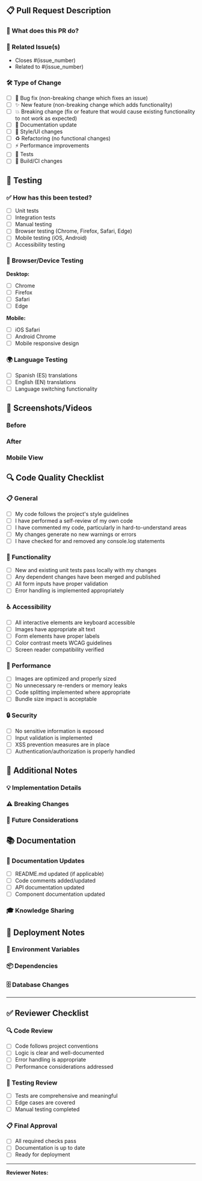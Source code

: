 ## 📋 Pull Request Description

### 🎯 What does this PR do?
<!-- Provide a clear and concise description of what this pull request accomplishes -->

### 🔗 Related Issue(s)
<!-- Link to any related issues -->
- Closes #(issue_number)
- Related to #(issue_number)

### 🛠️ Type of Change
<!-- Mark the relevant option with an "x" -->
- [ ] 🐛 Bug fix (non-breaking change which fixes an issue)
- [ ] ✨ New feature (non-breaking change which adds functionality)
- [ ] 💥 Breaking change (fix or feature that would cause existing functionality to not work as expected)
- [ ] 📝 Documentation update
- [ ] 🎨 Style/UI changes
- [ ] ♻️ Refactoring (no functional changes)
- [ ] ⚡ Performance improvements
- [ ] 🧪 Tests
- [ ] 🔧 Build/CI changes

## 🧪 Testing

### ✅ How has this been tested?
<!-- Describe the tests that you ran to verify your changes -->
- [ ] Unit tests
- [ ] Integration tests
- [ ] Manual testing
- [ ] Browser testing (Chrome, Firefox, Safari, Edge)
- [ ] Mobile testing (iOS, Android)
- [ ] Accessibility testing

### 📱 Browser/Device Testing
<!-- Check all that apply -->
**Desktop:**
- [ ] Chrome
- [ ] Firefox
- [ ] Safari
- [ ] Edge

**Mobile:**
- [ ] iOS Safari
- [ ] Android Chrome
- [ ] Mobile responsive design

### 🌍 Language Testing
<!-- For changes affecting internationalization -->
- [ ] Spanish (ES) translations
- [ ] English (EN) translations
- [ ] Language switching functionality

## 📸 Screenshots/Videos

### Before
<!-- Add screenshots of the current state (if applicable) -->

### After
<!-- Add screenshots of the changes -->

### Mobile View
<!-- Add mobile screenshots if UI changes were made -->

## 🔍 Code Quality Checklist

### 📋 General
- [ ] My code follows the project's style guidelines
- [ ] I have performed a self-review of my own code
- [ ] I have commented my code, particularly in hard-to-understand areas
- [ ] My changes generate no new warnings or errors
- [ ] I have checked for and removed any console.log statements

### 🎯 Functionality
- [ ] New and existing unit tests pass locally with my changes
- [ ] Any dependent changes have been merged and published
- [ ] All form inputs have proper validation
- [ ] Error handling is implemented appropriately

### ♿ Accessibility
- [ ] All interactive elements are keyboard accessible
- [ ] Images have appropriate alt text
- [ ] Form elements have proper labels
- [ ] Color contrast meets WCAG guidelines
- [ ] Screen reader compatibility verified

### 🚀 Performance
- [ ] Images are optimized and properly sized
- [ ] No unnecessary re-renders or memory leaks
- [ ] Code splitting implemented where appropriate
- [ ] Bundle size impact is acceptable

### 🔒 Security
- [ ] No sensitive information is exposed
- [ ] Input validation is implemented
- [ ] XSS prevention measures are in place
- [ ] Authentication/authorization is properly handled

## 📝 Additional Notes

### 💡 Implementation Details
<!-- Any additional implementation details, architectural decisions, or technical notes -->

### ⚠️ Breaking Changes
<!-- List any breaking changes and migration steps -->

### 🔮 Future Considerations
<!-- Any future improvements or considerations -->

## 📚 Documentation

### 📖 Documentation Updates
- [ ] README.md updated (if applicable)
- [ ] Code comments added/updated
- [ ] API documentation updated
- [ ] Component documentation updated

### 🎓 Knowledge Sharing
<!-- Any knowledge sharing items for the team -->

## 🚀 Deployment Notes

### 🔧 Environment Variables
<!-- List any new environment variables needed -->

### 📦 Dependencies
<!-- List any new dependencies added -->

### 🗄️ Database Changes
<!-- List any database migrations or schema changes -->

---

## ✅ Reviewer Checklist
<!-- For reviewers to use -->

### 🔍 Code Review
- [ ] Code follows project conventions
- [ ] Logic is clear and well-documented
- [ ] Error handling is appropriate
- [ ] Performance considerations addressed

### 🧪 Testing Review
- [ ] Tests are comprehensive and meaningful
- [ ] Edge cases are covered
- [ ] Manual testing completed

### 📋 Final Approval
- [ ] All required checks pass
- [ ] Documentation is up to date
- [ ] Ready for deployment

---

**Reviewer Notes:**
<!-- Space for reviewer comments and suggestions --> 